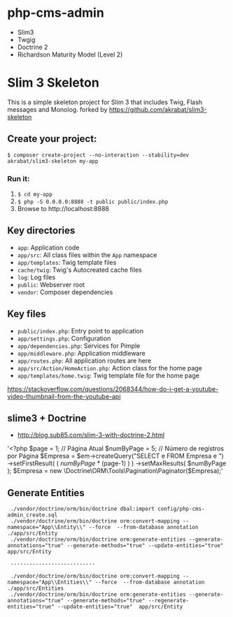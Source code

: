 # php-cms-admin
* Slim3
* Twgig
* Doctrine 2
* Richardson Maturity Model (Level 2)

# Slim 3 Skeleton

This is a simple skeleton project for Slim 3 that includes Twig, Flash messages and Monolog.
forked by https://github.com/akrabat/slim3-skeleton

## Create your project:

    $ composer create-project --no-interaction --stability=dev akrabat/slim3-skeleton my-app

### Run it:

1. `$ cd my-app`
2. `$ php -S 0.0.0.0:8888 -t public public/index.php`
3. Browse to http://localhost:8888

## Key directories

* `app`: Application code
* `app/src`: All class files within the `App` namespace
* `app/templates`: Twig template files
* `cache/twig`: Twig's Autocreated cache files
* `log`: Log files
* `public`: Webserver root
* `vendor`: Composer dependencies

## Key files

* `public/index.php`: Entry point to application
* `app/settings.php`: Configuration
* `app/dependencies.php`: Services for Pimple
* `app/middleware.php`: Application middleware
* `app/routes.php`: All application routes are here
* `app/src/Action/HomeAction.php`: Action class for the home page
* `app/templates/home.twig`: Twig template file for the home page

https://stackoverflow.com/questions/2068344/how-do-i-get-a-youtube-video-thumbnail-from-the-youtube-api

## slime3 + Doctrine
* http://blog.sub85.com/slim-3-with-doctrine-2.html

'<?php
 $page      = 1; // Página Atual
 $numByPage = 5; // Número de registros por Página
 $Empresa = $em->createQuery("SELECT e FROM Empresa e ")
               ->setFirstResult( ( $numByPage * ($page-1) ) )
               ->setMaxResults( $numByPage );
 $Empresa = new \Doctrine\ORM\Tools\Pagination\Paginator($Empresa);'
 
 ## Generate Entities
 
     ./vendor/doctrine/orm/bin/doctrine dbal:import config/php-cms-admin_create.sql
     ./vendor/doctrine/orm/bin/doctrine orm:convert-mapping --namespace="App\\Entity\\" --force  --from-database annotation ./app/src/Entity
     ./vendor/doctrine/orm/bin/doctrine orm:generate-entities --generate-annotations="true" --generate-methods="true" --update-entities="true"  app/src/Entity
     
     ---------------------------
     
     ./vendor/doctrine/orm/bin/doctrine orm:convert-mapping --namespace="App\\Entities\\" --force  --from-database annotation ./app/src/Entities
     ./vendor/doctrine/orm/bin/doctrine orm:generate-entities --generate-annotations="true" --generate-methods="true" --regenerate-entities="true" --update-entities="true"  app/src/Entity

